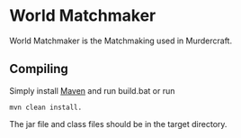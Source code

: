 # World Matchmaker
World Matchmaker is the Matchmaking used in Murdercraft.

## Compiling
Simply install [Maven](https://maven.apache.org/download.cgi) and run build.bat or run 
```shell
mvn clean install.
```
The jar file and class files should be in the target directory.
